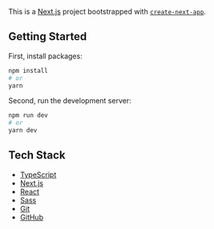 This is a [Next.js](https://nextjs.org/) project bootstrapped with [`create-next-app`](https://github.com/vercel/next.js/tree/canary/packages/create-next-app).

## Getting Started

First, install packages:
  
```bash
npm install
# or
yarn
```

Second, run the development server:

```bash
npm run dev
# or
yarn dev
```

## Tech Stack

  * [TypeScript](https://www.typescriptlang.org/)
  * [Next.js](https://nextjs.org/)
  * [React](https://reactjs.org/)
  * [Sass](https://sass-lang.com/)
  * [Git](https://git-scm.com/)
  * [GitHub](https://github.com/)
  
